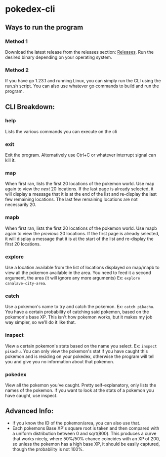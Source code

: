 # pokedex-cli

## Ways to run the program
### Method 1
Download the latest release from the releases section: [Releases](https://github.com/navivan123/pokedex-cli/releases).
Run the desired binary depending on your operating system.

### Method 2
If you have go 1.23.1 and running Linux, you can simply run the CLI using the run.sh script.
You can also use whatever go commands to build and run the program.

## CLI Breakdown:

### help
Lists the various commands you can execute on the cli

### exit
Exit the program.  Alternatively use Ctrl+C or whatever interrupt signal can kill it.

### map
When first ran, lists the first 20 locations of the pokemon world. Use map again to view the *next* 20 locations. If the last page is already selected, it will display a message that it is at the end of the list and re-display the last few remaining locations.  The last few remaining locations are not necessarily 20.

### mapb
When first ran, lists the first 20 locations of the pokemon world. Use mapb again to view the *previous* 20 locations. If the first page is already selected, it will display a message that it is at the start of the list and re-display the first 20 locations.

### explore
Use a location available from the list of locations displayed on map/mapb to view all the pokemon available in the area. You need to feed it a second argument, the area (it will ignore any more arguments) Ex: `explore canalave-city-area`.

### catch
Use a pokemon's name to try and catch the pokemon. Ex: `catch pikachu`. You have a certain probability of catching said pokemon, based on the pokemon's base XP. This isn't how pokemon works, but it makes my job way simpler, so we'll do it like that.

### inspect
View a certain pokemon's stats based on the name you select. Ex: `inspect pikachu`. You can only view the pokemon's stat if you have caught this pokemon and is residing on your pokedex, otherwise the program will tell you and give you no information about that pokemon. 

### pokedex
View all the pokemon you've caught.  Pretty self-explanatory, only lists the names of the pokemon.  If you want to look at the stats of a pokemon you have caught, use inspect.

## Advanced Info:
- If you know the ID of the pokemon/area, you can also use that.
- Each pokemons Base XP's square root is taken and then compared with a uniform distribution between 0 and sqrt(800). This produces a curve that works nicely, where 50%/50% chance coincides with an XP of 200, so unless the pokemon has a high base XP, it should be easily captured, though the probability is not 100%.

